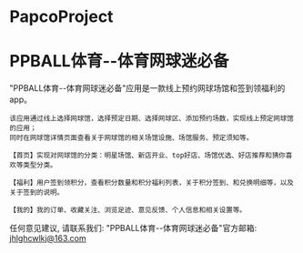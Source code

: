 # PapcoProject
# PPBALL体育--体育网球迷必备

  "PPBALL体育--体育网球迷必备"应用是一款线上预约网球场馆和签到领福利的app。
    
    该应用通过线上选择网球馆，选择预定日期、选择网球区、添加预约场数，实现线上预定网球馆的应用；
    同时在网球馆详情页面查看关于网球馆的相关场馆设施、场馆服务、预定须知等。
    
    【首页】实现对网球馆的分类：明星场馆、新店开业、top好店、场馆优选、好店推荐和猜你喜欢等类型分类。
    
    【福利】用户签到领积分，查看积分数量和积分福利列表，关于积分签到、和兑换明细等，以及关于签到的说明。

    【我的】我的订单、收藏关注、浏览足迹、意见反馈、个人信息和相关设置等。

   任何意见建议, 请联系我们: 
   "PPBALL体育--体育网球迷必备"官方邮箱: jhlghcwlkj@163.com
